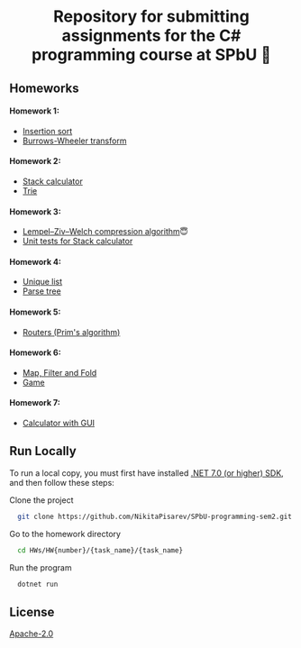 <h1 align="center">
Repository for submitting assignments for the C# programming course at SPbU 📝
</h>


## Homeworks
#### Homework 1:
- [Insertion sort](https://github.com/NikitaPisarev/SPbU-programming-sem2/tree/main/HWs/HW1/InsertionSort)
- [Burrows-Wheeler transform](https://github.com/NikitaPisarev/SPbU-programming-sem2/tree/main/HWs/HW1/BWT)

#### Homework 2:
- [Stack calculator](https://github.com/NikitaPisarev/SPbU-programming-sem2/tree/HW2/HWs/HW2/StackCalculator)
- [Trie](https://github.com/NikitaPisarev/SPbU-programming-sem2/tree/HW2/HWs/HW2/Trie/Trie)

#### Homework 3:
- [Lempel–Ziv–Welch compression algorithm](https://github.com/NikitaPisarev/SPbU-programming-sem2/tree/HW3/HWs/HW3/LZW)😇
- [Unit tests for Stack calculator](https://github.com/NikitaPisarev/SPbU-programming-sem2/tree/HW2/HWs/HW2/StackCalculator/StackCalculatorTests)

#### Homework 4:
- [Unique list](https://github.com/NikitaPisarev/SPbU-programming-sem2/tree/HW4/HWs/HW4/UniqueList)
- [Parse tree](https://github.com/NikitaPisarev/SPbU-programming-sem2/tree/HW4/HWs/HW4/ParseTree)

#### Homework 5:
- [Routers (Prim's algorithm)](https://github.com/NikitaPisarev/SPbU-programming-sem2/tree/HW5/HWs/HW5/Routers)

#### Homework 6:
- [Map, Filter and Fold](https://github.com/NikitaPisarev/SPbU-programming-sem2/tree/HW6/HWs/HW6/MapFilterFold)
- [Game](https://github.com/NikitaPisarev/SPbU-programming-sem2/tree/HW6/HWs/HW6/Game)
#### Homework 7:
- [Calculator with GUI](https://github.com/NikitaPisarev/SPbU-programming-sem2/tree/HW7/HWs/HW7)
## Run Locally

To run a local copy, you must first have installed [.NET 7.0 (or higher) SDK](https://dotnet.microsoft.com/download/dotnet/7.0), and then follow these steps:

Clone the project

```bash
  git clone https://github.com/NikitaPisarev/SPbU-programming-sem2.git
```

Go to the homework directory

```bash
  cd HWs/HW{number}/{task_name}/{task_name}
```

Run the program

```bash
  dotnet run
```


## License

[Apache-2.0](https://choosealicense.com/licenses/apache-2.0/)
